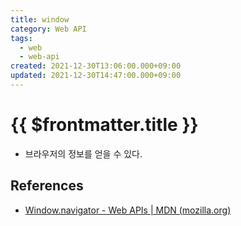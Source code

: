 ```yaml
---
title: window
category: Web API
tags:
  - web
  - web-api
created: 2021-12-30T13:06:00.000+09:00
updated: 2021-12-30T14:47:00.000+09:00
---
```


# {{ $frontmatter.title }}

- 브라우저의 정보를 얻을 수 있다.

## References

- [Window.navigator - Web APIs | MDN (mozilla.org)](https://developer.mozilla.org/en-US/docs/Web/API/Window/navigator#example_1_browser_detect_and_return_a_string)
